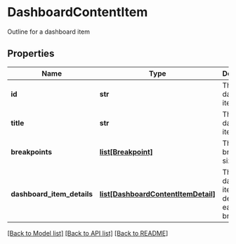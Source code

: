 # DashboardContentItem

Outline for a dashboard item
## Properties
Name | Type | Description | Notes
------------ | ------------- | ------------- | -------------
**id** | **str** | The dashboard items id | 
**title** | **str** | The dashboard items title | 
**breakpoints** | [**list[Breakpoint]**](Breakpoint.md) | The breakpoint sizing data | [optional] 
**dashboard_item_details** | [**list[DashboardContentItemDetail]**](DashboardContentItemDetail.md) | The dashboard items details for each breakpoint | [optional] 

[[Back to Model list]](../README.md#documentation-for-models) [[Back to API list]](../README.md#documentation-for-api-endpoints) [[Back to README]](../README.md)


